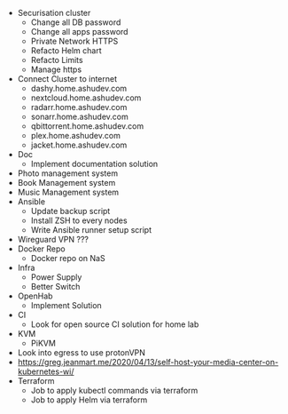 + Securisation cluster
  + Change all DB password
  + Change all apps password
  + Private Network HTTPS
  + Refacto Helm chart
  + Refacto Limits
  + Manage https
+ Connect Cluster to internet
  + dashy.home.ashudev.com
  + nextcloud.home.ashudev.com
  + radarr.home.ashudev.com
  + sonarr.home.ashudev.com
  + qbittorrent.home.ashudev.com
  + plex.home.ashudev.com
  + jacket.home.ashudev.com
+ Doc
  + Implement documentation solution
+ Photo management system
+ Book Management system
+ Music Management system
+ Ansible
  + Update backup script
  + Install ZSH to every nodes
  + Write Ansible runner setup script
+ Wireguard VPN ???
+ Docker Repo
  + Docker repo on NaS
+ Infra
  + Power Supply
  + Better Switch
+ OpenHab
  + Implement Solution
+ CI
  + Look for open source CI solution for home lab
+ KVM
  + PiKVM
+ Look into egress to use protonVPN
+ https://greg.jeanmart.me/2020/04/13/self-host-your-media-center-on-kubernetes-wi/
+ Terraform
    + Job to apply kubectl commands via terraform
    + Job to apply Helm via terraform

